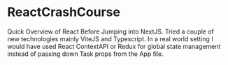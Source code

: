 # ReactCrashCourse
Quick Overview of React Before Jumping into NextJS. Tried a couple of new technologies mainly ViteJS and Typescript. In a real world setting I would have used React ContextAPI or Redux for global state management instead of passing down Task props from the App file.
